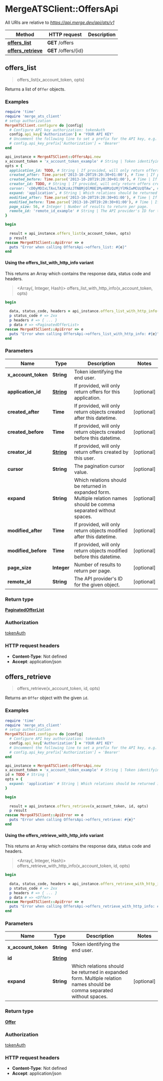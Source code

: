 # MergeATSClient::OffersApi

All URIs are relative to *https://api.merge.dev/api/ats/v1*

| Method | HTTP request | Description |
| ------ | ------------ | ----------- |
| [**offers_list**](OffersApi.md#offers_list) | **GET** /offers |  |
| [**offers_retrieve**](OffersApi.md#offers_retrieve) | **GET** /offers/{id} |  |


## offers_list

> <PaginatedOfferList> offers_list(x_account_token, opts)



Returns a list of `Offer` objects.

### Examples

```ruby
require 'time'
require 'merge_ats_client'
# setup authorization
MergeATSClient.configure do |config|
  # Configure API key authorization: tokenAuth
  config.api_key['Authorization'] = 'YOUR API KEY'
  # Uncomment the following line to set a prefix for the API key, e.g. 'Bearer' (defaults to nil)
  # config.api_key_prefix['Authorization'] = 'Bearer'
end

api_instance = MergeATSClient::OffersApi.new
x_account_token = 'x_account_token_example' # String | Token identifying the end user.
opts = {
  application_id: TODO, # String | If provided, will only return offers for this application.
  created_after: Time.parse('2013-10-20T19:20:30+01:00'), # Time | If provided, will only return objects created after this datetime.
  created_before: Time.parse('2013-10-20T19:20:30+01:00'), # Time | If provided, will only return objects created before this datetime.
  creator_id: TODO, # String | If provided, will only return offers created by this user.
  cursor: 'cD0yMDIxLTAxLTA2KzAzJTNBMjQlM0E1My40MzQzMjYlMkIwMCUzQTAw', # String | The pagination cursor value.
  expand: 'application', # String | Which relations should be returned in expanded form. Multiple relation names should be comma separated without spaces.
  modified_after: Time.parse('2013-10-20T19:20:30+01:00'), # Time | If provided, will only return objects modified after this datetime.
  modified_before: Time.parse('2013-10-20T19:20:30+01:00'), # Time | If provided, will only return objects modified before this datetime.
  page_size: 56, # Integer | Number of results to return per page.
  remote_id: 'remote_id_example' # String | The API provider's ID for the given object.
}

begin
  
  result = api_instance.offers_list(x_account_token, opts)
  p result
rescue MergeATSClient::ApiError => e
  puts "Error when calling OffersApi->offers_list: #{e}"
end
```

#### Using the offers_list_with_http_info variant

This returns an Array which contains the response data, status code and headers.

> <Array(<PaginatedOfferList>, Integer, Hash)> offers_list_with_http_info(x_account_token, opts)

```ruby
begin
  
  data, status_code, headers = api_instance.offers_list_with_http_info(x_account_token, opts)
  p status_code # => 2xx
  p headers # => { ... }
  p data # => <PaginatedOfferList>
rescue MergeATSClient::ApiError => e
  puts "Error when calling OffersApi->offers_list_with_http_info: #{e}"
end
```

### Parameters

| Name | Type | Description | Notes |
| ---- | ---- | ----------- | ----- |
| **x_account_token** | **String** | Token identifying the end user. |  |
| **application_id** | [**String**](.md) | If provided, will only return offers for this application. | [optional] |
| **created_after** | **Time** | If provided, will only return objects created after this datetime. | [optional] |
| **created_before** | **Time** | If provided, will only return objects created before this datetime. | [optional] |
| **creator_id** | [**String**](.md) | If provided, will only return offers created by this user. | [optional] |
| **cursor** | **String** | The pagination cursor value. | [optional] |
| **expand** | **String** | Which relations should be returned in expanded form. Multiple relation names should be comma separated without spaces. | [optional] |
| **modified_after** | **Time** | If provided, will only return objects modified after this datetime. | [optional] |
| **modified_before** | **Time** | If provided, will only return objects modified before this datetime. | [optional] |
| **page_size** | **Integer** | Number of results to return per page. | [optional] |
| **remote_id** | **String** | The API provider&#39;s ID for the given object. | [optional] |

### Return type

[**PaginatedOfferList**](PaginatedOfferList.md)

### Authorization

[tokenAuth](../README.md#tokenAuth)

### HTTP request headers

- **Content-Type**: Not defined
- **Accept**: application/json


## offers_retrieve

> <Offer> offers_retrieve(x_account_token, id, opts)



Returns an `Offer` object with the given `id`.

### Examples

```ruby
require 'time'
require 'merge_ats_client'
# setup authorization
MergeATSClient.configure do |config|
  # Configure API key authorization: tokenAuth
  config.api_key['Authorization'] = 'YOUR API KEY'
  # Uncomment the following line to set a prefix for the API key, e.g. 'Bearer' (defaults to nil)
  # config.api_key_prefix['Authorization'] = 'Bearer'
end

api_instance = MergeATSClient::OffersApi.new
x_account_token = 'x_account_token_example' # String | Token identifying the end user.
id = TODO # String | 
opts = {
  expand: 'application' # String | Which relations should be returned in expanded form. Multiple relation names should be comma separated without spaces.
}

begin
  
  result = api_instance.offers_retrieve(x_account_token, id, opts)
  p result
rescue MergeATSClient::ApiError => e
  puts "Error when calling OffersApi->offers_retrieve: #{e}"
end
```

#### Using the offers_retrieve_with_http_info variant

This returns an Array which contains the response data, status code and headers.

> <Array(<Offer>, Integer, Hash)> offers_retrieve_with_http_info(x_account_token, id, opts)

```ruby
begin
  
  data, status_code, headers = api_instance.offers_retrieve_with_http_info(x_account_token, id, opts)
  p status_code # => 2xx
  p headers # => { ... }
  p data # => <Offer>
rescue MergeATSClient::ApiError => e
  puts "Error when calling OffersApi->offers_retrieve_with_http_info: #{e}"
end
```

### Parameters

| Name | Type | Description | Notes |
| ---- | ---- | ----------- | ----- |
| **x_account_token** | **String** | Token identifying the end user. |  |
| **id** | [**String**](.md) |  |  |
| **expand** | **String** | Which relations should be returned in expanded form. Multiple relation names should be comma separated without spaces. | [optional] |

### Return type

[**Offer**](Offer.md)

### Authorization

[tokenAuth](../README.md#tokenAuth)

### HTTP request headers

- **Content-Type**: Not defined
- **Accept**: application/json

